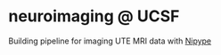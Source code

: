 # neuroimaging @ UCSF
Building pipeline for imaging UTE MRI data with <a href="http://nipype.readthedocs.io/en/latest/">Nipype</a>
